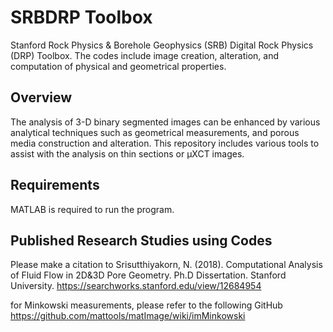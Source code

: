 # SRBDRP Toolbox
Stanford Rock Physics &amp; Borehole Geophysics (SRB) Digital Rock Physics (DRP) Toolbox. The codes include image creation, alteration, 
and computation of physical and geometrical properties.

## Overview
The analysis of 3-D binary segmented images can be enhanced by various analytical techniques such as geometrical measurements, and 
porous media construction and alteration. This repository includes various tools to assist with the analysis on thin sections or µXCT images.

## Requirements 
MATLAB is required to run the program.

## Published Research Studies using Codes
Please make a citation to 
Srisutthiyakorn, N. (2018). Computational Analysis of Fluid Flow in 2D&3D Pore Geometry. Ph.D Dissertation. Stanford University.
https://searchworks.stanford.edu/view/12684954

for Minkowski measurements, please refer to the following GitHub
https://github.com/mattools/matImage/wiki/imMinkowski

